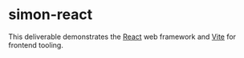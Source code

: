 # simon-react

This deliverable demonstrates the [React](https://react.dev) web framework and [Vite](https://vitejs.dev/) for frontend tooling.
